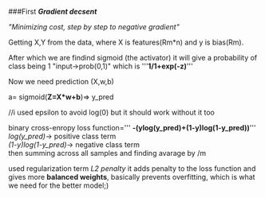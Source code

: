 ###First ***Gradient decsent***

*"Minimizing cost, step by step to negative gradient"*

Getting X,Y from the data, where X is features(Rm*n) and y is bias(Rm). 

After which we are findind sigmoid (the activator) it will give a probability of class being 1 "input->prob(0,1)"
which is
'''**1/1+exp(-z)**'''

Now we need prediction (X,w,b)

a= sigmoid(**Z=X*w+b**)=> y_pred

//i used epsilon to avoid log(0) but it should work without it too

binary cross-enropy loss function=''' **-(ylog(y_pred)+(1-y)log(1-y_pred))**'''
*log(y_pred)*-> positive class term    
*(1-y)log(1-y_pred)*-> negative class term     
then summing across all samples and finding avarage by /m 

used regularization term *L2 penalty*
it adds penalty to the loss function and gives more **balanced weights**, basically prevents overfitting, which is what we need for the better model;)

